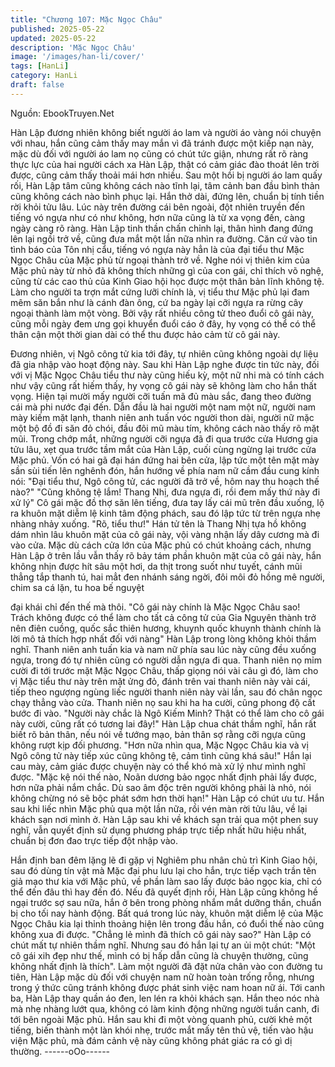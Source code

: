 ```yaml
---
title: "Chương 107: Mặc Ngọc Châu"
published: 2025-05-22
updated: 2025-05-22
description: 'Mặc Ngọc Châu'
image: '/images/han-li/cover/'
tags: [HanLi]
category: HanLi
draft: false
---
```


Nguồn: EbookTruyen.Net

Hàn Lập đương nhiên không biết người áo lam và người áo vàng
nói chuyện với nhau, hắn cũng cảm thấy may mắn vì đã tránh
được một kiếp nạn này, mặc dù đối với người áo lam nọ cũng có
chút tức giận, nhưng rất rõ ràng thực lực của hai người cách xa
Hàn Lập, thật có cảm giác đào thoát lên trời được, cũng cảm thấy
thoải mái hơn nhiều.
Sau một hồi bị người áo lam quấy rối, Hàn Lập tâm cũng không
cách nào tĩnh lại, tâm cảnh ban đầu bình thản cũng không cách
nào bình phục lại. Hắn thở dài, đứng lên, chuẩn bị tính tiền rời
khỏi tửu lâu.
Lúc này trên đường cái bên ngoài, đột nhiên truyền đến tiếng vó
ngựa như có như không, hơn nữa cũng là từ xa vọng đến, càng
ngày càng rõ ràng.
Hàn Lập tinh thần chấn chỉnh lại, thân hình đang đứng lên lại ngồi
trở về, cũng đưa mắt một lần nữa nhìn ra đường.
Căn cứ vào tin tình báo của Tôn nhị cẩu, tiếng vó ngựa này hẳn là
của đại tiểu thư Mặc Ngọc Châu của Mặc phủ từ ngoại thành trở
về.
Nghe nói vị thiên kim của Mặc phủ này từ nhỏ đã không thích
những gì của con gái, chỉ thích võ nghệ, cũng từ các cao thủ của
Kinh Giao hội học được một thân bản lĩnh không tệ.
Làm cho người ta trợn mắt cứng lưỡi chính là, vị tiểu thư Mặc phủ
lại đam mêm săn bắn như là cánh đàn ông, cứ ba ngày lại cỡi
ngựa ra rừng cây ngoại thành làm một vòng. Bởi vậy rất nhiều
công tử theo đuổi cô gái này, cũng mỗi ngày đem ưng gọi khuyển
đuổi cáo ở đây, hy vọng có thể có thể thân cận một thời gian dài
có thể thu được hảo cảm từ cô gái này.

Đương nhiên, vị Ngô công tử kia tới đây, tự nhiên cũng không
ngoài dự liệu đã gia nhập vào hoạt động này.
Sau khi Hàn Lập nghe được tin tức này, đối với vị Mặc Ngọc
Châu tiểu thư này cũng hiếu kỳ, một nữ nhi mà có tính cách như
vậy cũng rất hiếm thấy, hy vọng cô gái này sẽ không làm cho hắn
thất vọng.
Hiện tại mười mấy người cỡi tuấn mã đủ màu sắc, đang theo
đường cái mà phi nước đại đến. Dẫn đầu là hai người một nam
một nữ, người nam mày kiếm mặt lạnh, thanh niên anh tuấn vóc
người thon dài, người nữ mặc một bộ đồ đi săn đỏ chói, đầu đôi
mũ màu tím, không cách nào thấy rõ mặt mũi.
Trong chớp mắt, những người cỡi ngựa đã đi qua trước cửa
Hương gia tửu lâu, xẹt qua trước tầm mắt của Hàn Lập, cuối
cùng ngừng lại trước cửa Mặc phủ.
Vốn có hai gã đại hán đứng hai bên cửa, lập tức một tên mặt mày
sần sùi tiến lên nghênh đón, hắn hướng về phía nam nữ cầm đầu
cung kính nói:
"Đại tiểu thư, Ngô công tử, các người đã trở về, hôm nay thu
hoạch thế nào?"
"Cũng không tệ lắm! Thang Nhị, đưa ngựa đi, rồi đem mấy thứ
này đi xử lý" Cô gái mặc đồ thợ săn lên tiếng, đưa tay lấy cái mũ
trên đầu xuống, lộ ra khuôn mặt diễm lệ kinh tâm động phách, sau
đó lập tức từ trên ngựa nhẹ nhàng nhảy xuống.
"Rõ, tiểu thư!" Hán tử tên là Thang Nhị tựa hồ không dám nhìn lâu
khuôn mặt của cô gái này, vội vàng nhận lấy dây cương mà đi vào
cửa.
Mặc dù cách cửa lớn của Mặc phủ có chút khoảng cách, nhưng
Hàn Lập ở trên lầu vẫn thấy rõ bảy tám phần khuôn mặt của cô
gái này, hắn không nhịn được hít sâu một hơi, da thịt trong suốt
như tuyết, cánh mũi thẳng tắp thanh tú, hai mẳt đen nhánh sáng
ngời, đôi môi đỏ hồng mê người, chim sa cá lặn, tu hoa bế nguyệt

đại khái chỉ đến thế mà thôi.
"Cô gái này chính là Mặc Ngọc Châu sao! Trách không được có
thể làm cho tất cả công tử của Gia Nguyên thành trở nên điên
cuồng, quốc sắc thiên hương, khuynh quốc khuynh thành chính là
lời mô tả thích hợp nhất đối với nàng" Hàn Lập trong lòng không
khỏi thầm nghĩ.
Thanh niên anh tuấn kia và nam nữ phía sau lúc này cũng đều
xuống ngựa, trong đó tự nhiên cũng có người dẫn ngựa đi qua.
Thanh niên nọ mỉm cười đi tới trước mặt Mặc Ngọc Châu, thấp
giọng nói vài câu gì đó, làm cho vị Mặc tiểu thư này trên mặt ửng
đỏ, đánh trên vai thanh niên này vài cái, tiếp theo ngượng ngùng
liếc người thanh niên này vài lần, sau đó chân ngọc chạy thẳng
vào cửa. Thanh niên nọ sau khi ha ha cười, cũng phong độ cất
bước đi vào.
"Người này chắc là Ngô Kiếm Minh? Thật có thể làm cho cô gái
này cười, cũng rất có tương lai đây!" Hàn Lập chua chát thầm
nghĩ, hắn rất biết rõ bản thân, nếu nói về tướng mạo, bản thân sợ
rằng cỡi ngựa cũng không rượt kịp đối phương.
"Hơn nữa nhìn qua, Mặc Ngọc Châu kia và vị Ngô công tử này
tiếp xúc cũng không tệ, cảm tình cũng khá sâu!" Hắn lại cau mày,
cảm giác được chuyện này có thể khó mà xử lý như mình nghĩ
được.
"Mặc kệ nói thế nào, Noãn dương bảo ngọc nhất định phải lấy
được, hơn nữa phải nắm chắc. Dù sao âm độc trên người không
phải là nhỏ, nói không chừng nó sẽ bộc phát sớm hơn thời hạn!"
Hàn Lập có chút ưu tư.
Hắn sau khi liếc nhìn Mặc phủ qua một lần nữa, rồi vén màn rời
tửu lâu, về lại khách sạn nơi mình ở.
Hàn Lập sau khi về khách sạn trải qua một phen suy nghĩ, vẫn
quyết định sử dụng phương pháp trực tiếp nhất hữu hiệu nhất,
chuẩn bị đơn đao trực tiếp đột nhập vào.

Hắn định ban đêm lặng lẽ đi gặp vị Nghiêm phu nhân chủ trì Kinh
Giao hội, sau đó dùng tín vật mà Mặc đại phu lưu lại cho hắn, trực
tiếp vạch trần tên giả mạo thư kia với Mặc phủ, về phần làm sao
lấy được bảo ngọc kia, chỉ có thể đến đâu thì hay đến đó.
Nếu đã quyết định rồi, Hàn Lập cũng không hề ngại trước sợ sau
nữa, hắn ở bên trong phòng nhắm mắt dưỡng thần, chuẩn bị cho
tối nay hành động.
Bất quá trong lúc này, khuôn mặt diễm lệ của Mặc Ngọc Châu kia
lại thỉnh thoảng hiện lên trong đầu hắn, có đuổi thế nào cũng
không xua đi được.
"Chẳng lẻ mình đã thích cô gái này sao?" Hàn Lập có chút mất tự
nhiên thầm nghĩ.
Nhưng sau đó hắn lại tự an ủi một chút: "Một cô gái xih đẹp như
thế, mình có bị hấp dẫn cũng là chuyện thường, cũng không nhất
định là thích".
Làm một người đã đặt nửa chân vào con đường tu tiên, Hàn Lập
mặc dù đối với chuyện nam nữ hoàn toàn trống rỗng, nhưng trong
ý thức cũng tránh không được phát sinh việc nam hoan nữ ái.
Tới canh ba, Hàn Lập thay quần áo đen, len lén ra khỏi khách
sạn.
Hắn theo nóc nhà mà nhẹ nhàng lướt qua, không có làm kinh
động những người tuần canh, đi tới bên ngoài Mặc phủ.
Hắn sau khi đi một vòng quanh phủ, cười khẻ một tiếng, biến
thành một làn khói nhẹ, trước mắt mấy tên thủ vệ, tiến vào hậu
viện Mặc phủ, mà đám cảnh vệ này cũng không phát giác ra có gì
dị thường.
------oOo------
